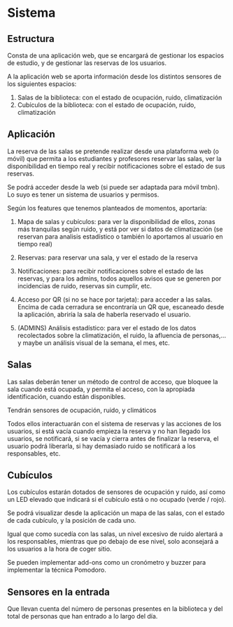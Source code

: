 # Sistema

## Estructura

Consta de una aplicación web, que se encargará de gestionar los espacios de
estudio, y de gestionar las reservas de los usuarios.

A la aplicación web se aporta información desde los distintos sensores de los
siguientes espacios:

1. Salas de la biblioteca: con el estado de ocupación, ruido, climatización
2. Cubículos de la biblioteca: con el estado de ocupación, ruido, climatización

## Aplicación

La reserva de las salas se pretende realizar desde una plataforma web (o móvil)
que permita a los estudiantes y profesores reservar las salas, ver la disponibilidad
en tiempo real y recibir notificaciones sobre el estado de sus reservas.

Se podrá acceder desde la web (si puede ser adaptada para móvil tmbn).
Lo suyo es tener un sistema de usuarios y permisos.

Según los features que tenemos planteados de momentos, aportaría:

1. Mapa de salas y cubículos: para ver la disponibilidad de ellos, zonas más
tranquilas según ruido, y está por ver si datos de climatización (se reservan
para analisis estadístico o también lo aportamos al usuario en tiempo real)

2. Reservas: para reservar una sala, y ver el estado de la reserva

3. Notificaciones: para recibir notificaciones sobre el estado de las reservas,
y para los admins, todos aquellos avisos que se generen por incidencias de ruido,
reservas sin cumplir, etc.

4. Acceso por QR (si no se hace por tarjeta): para acceder a las salas.
Encima de cada cerradura se encontraría un QR que, escaneado desde la aplicación,
abriría la sala de haberla reservado el usuario.

5. (ADMINS) Análisis estadístico: para ver el estado de los datos recolectados
sobre la climatización, el ruido, la afluencia de personas,... y maybe un
análisis visual de la semana, el mes, etc.

## Salas

Las salas deberán tener un método de control de acceso, que bloquee la sala cuando
está ocupada, y permita el acceso, con la apropiada identificación, cuando están
disponibles.

Tendrán sensores de ocupación, ruido, y climáticos

Todos ellos interactuarán con el sistema de reservas y las acciones de los usuarios,
si está vacía cuando empieza la reserva y no han llegado los usuarios, se notificará,
si se vacía y cierra antes de finalizar la reserva, el usuario podrá liberarla,
si hay demasiado ruido se notificará a los responsables, etc.

## Cubículos

Los cubículos estarán dotados de sensores de ocupación y ruido, así como un LED
elevado que indicará si el cubículo está o no ocupado (verde / rojo).

Se podrá visualizar desde la aplicación un mapa de las salas, con el estado de cada
cubículo, y la posición de cada uno.

Igual que como sucedía con las salas, un nivel excesivo de ruido alertará a los
responsables, mientras que po debajo de ese nivel, solo aconsejará a los usuarios
a la hora de coger sitio.

Se pueden implementar add-ons como un cronómetro y buzzer para implementar la
técnica Pomodoro.

## Sensores en la entrada

Que llevan cuenta del número de personas presentes en la biblioteca y del total
de personas que han entrado a lo largo del día.
